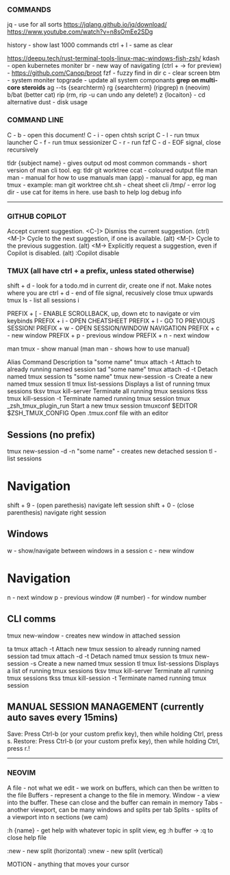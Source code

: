 ### COMMANDS

jq - use for all sorts
https://jqlang.github.io/jq/download/
https://www.youtube.com/watch?v=n8sOmEe2SDg


history - show last 1000 commands
ctrl + l - same as  clear

https://deepu.tech/rust-terminal-tools-linux-mac-windows-fish-zsh/
kdash - open kubernetes moniter
br - new way of navigating (ctrl + -> for preview) - https://github.com/Canop/broot
fzf - fuzzy find in dir
c - clear screen
btm - system moniter
topgrade - update all system componants
**grep on multi-core steroids**
ag --ts {searchterm} 
rg {searchterm} (ripgrep)
n (neovim)
b/bat (better cat)
rip (rm, rip -u can undo any delete!)
z {locaiton} - cd alternative
dust - disk usage
### COMMAND LINE


C - b - open this document!
C - i - open chtsh script
C - l - run tmux launcher
C - f - run tmux sessionizer
C - r - run fzf
C - d - EOF signal, close recursively

tldr {subject name} - gives output od most common commands - short version of man cli tool. eg: tldr git worktree
ccat - coloured output file
man man - manual for how to use manuals
man (app) - manual for app, eg man tmux - example: man git worktree
cht.sh - cheat sheet cli
/tmp/ - error log dir - use cat for items in here. use bash to help log debug info

------------------------------------------------------------------------------------


### GITHUB COPILOT

<Tab> Accept current suggestion.
<C-]> Dismiss the current suggestion. (ctrl)
<M-]> Cycle to the next suggestion, if one is available. (alt)
<M-[> Cycle to the previous suggestion. (alt)
<M-\> Explicitly request a suggestion, even if Copilot is disabled. (alt)
:Copilot disable 

### TMUX (all have ctrl + a prefix, unless stated otherwise)

shift + d - look for a todo.md in current dir, create one if not. Make notes where you are
ctrl + d - end of file signal, recusively close tmux upwards
tmux ls - list all sessions i

PREFIX + [ - ENABLE SCROLLBACK, up, down etc to navigate or vim keybinds
PREFIX + i - OPEN CHEATSHEET
PREFIX + l - GO TO PREVIOUS SESSION!
PREFIX + w - OPEN SESSION/WINDOW NAVIGATION
PREFIX + c - new window
PREFIX + p - previous window
PREFIX + n - next window

man tmux - show manual (man man - shows how to use manual)

Alias 		Command 			Description
ta "some name" 	tmux attach -t 			Attach to already running named session
tad "some name" tmux attach -d -t 		Detach named tmux session
ts "some name" 	tmux new-session -s 		Create a new named tmux session
tl 		tmux list-sessions 		Displays a list of running tmux sessions
tksv 		tmux kill-server 		Terminate all running tmux sessions
tkss 		tmux kill-session -t 		Terminate named running tmux session
tmux 		_zsh_tmux_plugin_run 		Start a new tmux session
tmuxconf 	$EDITOR $ZSH_TMUX_CONFIG 	Open .tmux.conf file with an editor

## Sessions (no prefix)

tmux new-session -d -n "some name" - creates new detached session
tl - list sessions

# Navigation

shift + 9 - (open parethesis) navigate left session
shift + 0 - (close parenthesis) navigate right session

## Windows

w - show/navigate between windows in a session
c - new window

# Navigation

n - next window
p - previous window
(# number) - for window number

## CLI comms
tmux new-window - creates new window in attached session 

ta 	tmux attach -t 	Attach new tmux session to already running named session
tad 	tmux attach -d -t 	Detach named tmux session
ts 	tmux new-session -s 	Create a new named tmux session
tl 	tmux list-sessions 	Displays a list of running tmux sessions
tksv 	tmux kill-server 	Terminate all running tmux sessions
tkss 	tmux kill-session -t 	Terminate named running tmux session

## MANUAL SESSION MANAGEMENT (currently auto saves every 15mins)

Save: Press Ctrl-b (or your custom prefix key), then while holding Ctrl, press s.
Restore: Press Ctrl-b (or your custom prefix key), then while holding Ctrl, press r.!

--------------------------------------------------------------------------------------------

### NEOVIM

A file - not what we edit - we work on buffers, which can then be written to the file
Buffers - represent a change to the file in memory. 
Window - a view into the buffer. These can close and the buffer can remain in memory
Tabs - another viewport, can be many windows and splits per tab
Splits - splits of a viewport into n sections
(we cam)

:h {name} - get help with whatever topic in split view, eg :h buffer
 -> :q to close help file

:new - new split (horizontal)
:vnew - new split (vertical)

MOTION - anything that moves your cursor   



